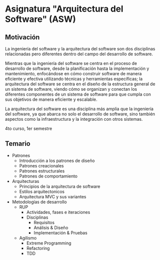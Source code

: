 # Asignatura "Arquitectura del Software" (ASW)

## Motivación

La ingeniería del software y la arquitectura del software son dos disciplinas relacionadas pero diferentes dentro del campo del desarrollo de software. 

Mientras que la ingeniería del software se centra en el proceso de desarrollo de software, desde la planificación hasta la implementación y mantenimiento, enfocándose en cómo construir software de manera eficiente y efectiva utilizando técnicas y herramientas específicas; la arquitectura del software se centra en el diseño de la estructura general de un sistema de software, viendo cómo se organizan y conectan los diferentes componentes de un sistema de software para que cumpla con sus objetivos de manera eficiente y escalable. 

La arquitectura del software es una disciplina más amplia que la ingeniería del software, ya que abarca no solo el desarrollo de software, sino también aspectos como la infraestructura y la integración con otros sistemas.

4to curso, 1er semestre

## Temario

- Patrones
    - Introducción a los patrones de diseño
    - Patrones creacionales
    - Patrones estructurales
    - Patrones de comportamiento
- Arquitecturas
    - Principios de la arquitectura de software
    - Estilos arquitectonicos
    - Arquitectura MVC y sus variantes
- Metodologías de desarrollo
    - RUP
        - Actividades, fases e iteraciones
        - Disciplinas
            - Requisitos
            - Análisis & Diseño
            - Implementación & Pruebas
    - Agilismo
        - Extreme Programming
        - Refactoring
        - TDD
